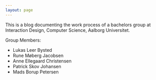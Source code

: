 ```yaml
---
layout: page
---
```

This is a blog documenting the work process of a bachelors group at Interaction Design, Computer Science, Aalborg Universitet.

Group Members:

* Lukas Leer Bysted
* Rune Møberg Jacobsen
* Anne Ellegaard Christensen
* Patrick Skov Johansen
* Mads Borup Petersen
